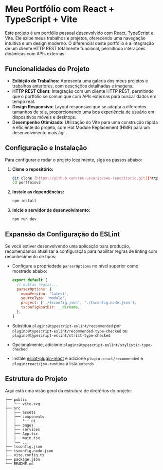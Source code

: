 # Meu Portfólio com React + TypeScript + Vite

Este projeto é um portfólio pessoal desenvolvido com React, TypeScript e Vite. Ele exibe meus trabalhos e projetos, oferecendo uma navegação intuitiva e um design moderno. O diferencial deste portfólio é a integração de um cliente HTTP REST totalmente funcional, permitindo interações dinâmicas com APIs externas.

## Funcionalidades do Projeto

- **Exibição de Trabalhos:** Apresenta uma galeria dos meus projetos e trabalhos anteriores, com descrições detalhadas e imagens.
- **HTTP REST Client:** Integração com um cliente HTTP REST, permitindo que o portfólio se comunique com APIs externas para buscar dados em tempo real.
- **Design Responsivo:** Layout responsivo que se adapta a diferentes tamanhos de tela, proporcionando uma boa experiência de usuário em dispositivos móveis e desktops.
- **Desempenho Otimizado:** Utilização do Vite para uma construção rápida e eficiente do projeto, com Hot Module Replacement (HMR) para um desenvolvimento mais ágil.

## Configuração e Instalação

Para configurar e rodar o projeto localmente, siga os passos abaixo:

1. **Clone o repositório:**
    ```bash
    git clone [https://github.com/seu-usuario/seu-repositorio.git](https://github.com/gabrielAnacletoo/portfoiov2.git)
    cd portfoiov2
    ```

2. **Instale as dependências:**
    ```bash
    npm install
    ```

3. **Inicie o servidor de desenvolvimento:**
    ```bash
    npm run dev
    ```

## Expansão da Configuração do ESLint

Se você estiver desenvolvendo uma aplicação para produção, recomendamos atualizar a configuração para habilitar regras de linting com reconhecimento de tipos:

- Configure a propriedade `parserOptions` no nível superior como mostrado abaixo:

    ```js
    export default {
      // outras regras...
      parserOptions: {
        ecmaVersion: 'latest',
        sourceType: 'module',
        project: ['./tsconfig.json', './tsconfig.node.json'],
        tsconfigRootDir: __dirname,
      },
    }
    ```

- Substitua `plugin:@typescript-eslint/recommended` por `plugin:@typescript-eslint/recommended-type-checked` ou `plugin:@typescript-eslint/strict-type-checked`
- Opcionalmente, adicione `plugin:@typescript-eslint/stylistic-type-checked`
- Instale [eslint-plugin-react](https://github.com/jsx-eslint/eslint-plugin-react) e adicione `plugin:react/recommended` e `plugin:react/jsx-runtime` à lista `extends`

## Estrutura do Projeto

Aqui está uma visão geral da estrutura de diretórios do projeto:

```plaintext
├── public
│   └── vite.svg
├── src
│   ├── assets
│   ├── components
│   │   └── ui
│   ├── pages
│   ├── services
│   ├── App.tsx
│   ├── main.tsx
│   └── ...
├── tsconfig.json
├── tsconfig.node.json
├── vite.config.ts
├── package.json
└── README.md
